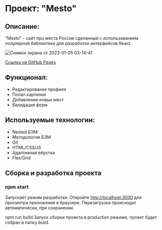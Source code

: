 # Проект: "Mesto"

## Описание:

"Mesto" - сайт про места России сделанный с использованием полулярной библиотеки для разработки интерфейсов React.

![Снимок экрана от 2023-01-05 03-14-41](https://user-images.githubusercontent.com/107764041/210673826-f45dce3c-80ba-45d5-b22f-12286873f3d2.png)

[Ссылка на GitHub Pages](https://qann1st.github.io/mesto-react/)

## Функционал:

- Редактирование профиля
- Попап картинки
- Добавление новых мест
- Валидация форм

## Используемые технологии:

- Nested БЭМ
- Методология БЭМ
- Git
- HTML/CSS/JS
- Адаптивная вёрстка
- Flex/Grid

## Сборка и разработка проекта

### npm start

Запускает режим разработки.
Откройте [http://localhost:3000](http://localhost:3000) для просмотра приложения в браузере.
Перезагрузка происходит автоматически, при сохранении.

npm run build
Запуск сборки проекта в production режиме, проект будет собран в папку build.
